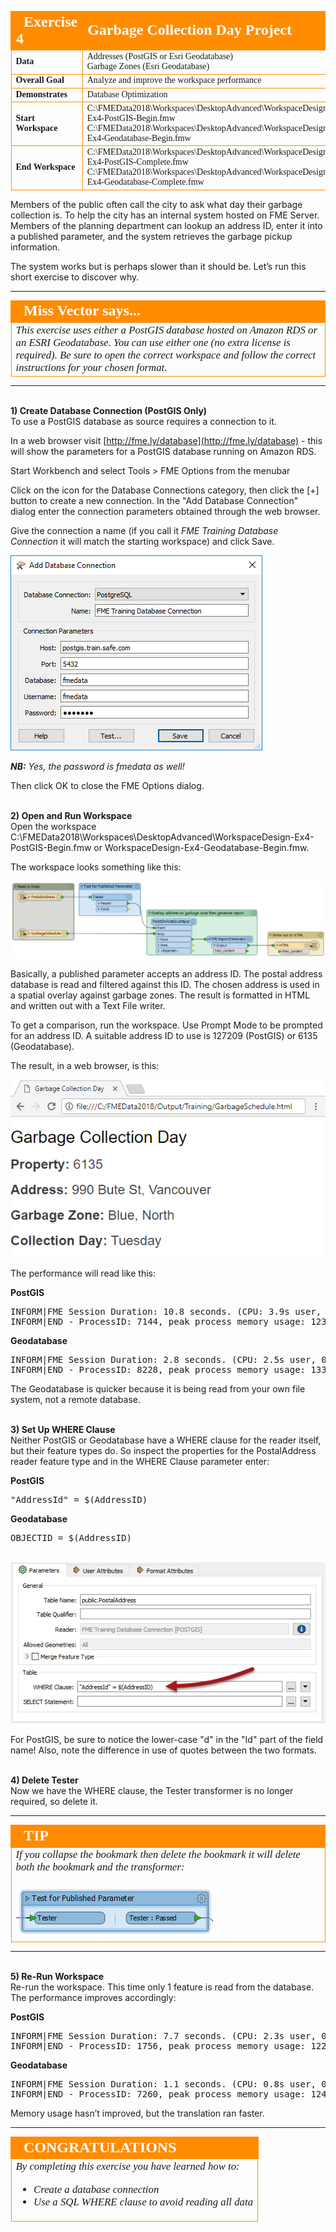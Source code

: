 <!--Exercise Section-->


<table style="border-spacing: 0px;border-collapse: collapse;font-family:serif">
<tr>
<td style="vertical-align:middle;background-color:darkorange;border: 2px solid darkorange">
<i class="fa fa-cogs fa-lg fa-pull-left fa-fw" style="color:white;padding-right: 12px;vertical-align:text-top"></i>
<span style="color:white;font-size:x-large;font-weight: bold">Exercise 4</span>
</td>
<td style="border: 2px solid darkorange;background-color:darkorange;color:white">
<span style="color:white;font-size:x-large;font-weight: bold">Garbage Collection Day Project</span>
</td>
</tr>

<tr>
<td style="border: 1px solid darkorange; font-weight: bold">Data</td>
<td style="border: 1px solid darkorange">Addresses (PostGIS or Esri Geodatabase)<br>Garbage Zones (Esri Geodatabase)</td>
</tr>

<tr>
<td style="border: 1px solid darkorange; font-weight: bold">Overall Goal</td>
<td style="border: 1px solid darkorange">Analyze and improve the workspace performance</td>
</tr>

<tr>
<td style="border: 1px solid darkorange; font-weight: bold">Demonstrates</td>
<td style="border: 1px solid darkorange">Database Optimization</td>
</tr>

<tr>
<td style="border: 1px solid darkorange; font-weight: bold">Start Workspace</td>
<td style="border: 1px solid darkorange">C:\FMEData2018\Workspaces\DesktopAdvanced\WorkspaceDesign-Ex4-PostGIS-Begin.fmw<br>C:\FMEData2018\Workspaces\DesktopAdvanced\WorkspaceDesign-Ex4-Geodatabase-Begin.fmw</td>
</tr>

<tr>
<td style="border: 1px solid darkorange; font-weight: bold">End Workspace</td>
<td style="border: 1px solid darkorange">C:\FMEData2018\Workspaces\DesktopAdvanced\WorkspaceDesign-Ex4-PostGIS-Complete.fmw<br>C:\FMEData2018\Workspaces\DesktopAdvanced\WorkspaceDesign-Ex4-Geodatabase-Complete.fmw</td>
</tr>

</table>

Members of the public often call the city to ask what day their garbage collection is. To help the city has an internal system hosted on FME Server. Members of the planning department can lookup an address ID, enter it into a published parameter, and the system retrieves the garbage pickup information.

The system works but is perhaps slower than it should be. Let’s run this short exercise to discover why.

---

<!--Person X Says Section-->

<table style="border-spacing: 0px">
<tr>
<td style="vertical-align:middle;background-color:darkorange;border: 2px solid darkorange">
<i class="fa fa-quote-left fa-lg fa-pull-left fa-fw" style="color:white;padding-right: 12px;vertical-align:text-top"></i>
<span style="color:white;font-size:x-large;font-weight: bold;font-family:serif">Miss Vector says...</span>
</td>
</tr>

<tr>
<td style="border: 1px solid darkorange">
<span style="font-family:serif; font-style:italic; font-size:larger">
This exercise uses either a PostGIS database hosted on Amazon RDS or an ESRI Geodatabase. You can use either one (no extra license is required). Be sure to open the correct workspace and follow the correct instructions for your chosen format.
</span>
</td>
</tr>
</table>

---

<br>**1) Create Database Connection (PostGIS Only)**
<br>To use a PostGIS database as source requires a connection to it. 

In a web browser visit [http://fme.ly/database](http://fme.ly/database) - this will show the parameters for a PostGIS database running on Amazon RDS.

Start Workbench and select Tools &gt; FME Options from the menubar

Click on the icon for the Database Connections category, then click the [+] button to create a new connection. In the "Add Database Connection" dialog enter the connection parameters obtained through the web browser.

Give the connection a name (if you call it *FME Training Database Connection* it will match the starting workspace) and click Save. 

![](./Images/Img2.234.Ex4.CreateDBConnection.png)

***NB:*** *Yes, the password is fmedata as well!*

Then click OK to close the FME Options dialog.


<br>**2) Open and Run Workspace**
<br>Open the workspace C:\FMEData2018\Workspaces\DesktopAdvanced\WorkspaceDesign-Ex4-PostGIS-Begin.fmw or WorkspaceDesign-Ex4-Geodatabase-Begin.fmw.

The workspace looks something like this:

![](./Images/Img2.235.Ex4.InitialWorkspace.png)

Basically, a published parameter accepts an address ID. The postal address database is read and filtered against this ID. The chosen address is used in a spatial overlay against garbage zones. The result is formatted in HTML and written out with a Text File writer.

To get a comparison, run the workspace. Use Prompt Mode to be prompted for an address ID. A suitable address ID to use is 127209 (PostGIS) or 6135 (Geodatabase).

The result, in a web browser, is this:

![](./Images/Img2.236.Ex4.InitialOutput.png)

The performance will read like this:

**PostGIS**

<pre>
INFORM|FME Session Duration: 10.8 seconds. (CPU: 3.9s user, 0.5s system)
INFORM|END - ProcessID: 7144, peak process memory usage: 123656 kB, current process memory usage: 123520 kB
</pre>

**Geodatabase**

<pre>
INFORM|FME Session Duration: 2.8 seconds. (CPU: 2.5s user, 0.3s system)
INFORM|END - ProcessID: 8228, peak process memory usage: 133556 kB, current process memory usage: 117920 kB
</pre>

The Geodatabase is quicker because it is being read from your own file system, not a remote database.


<br>**3) Set Up WHERE Clause**
<br>Neither PostGIS or Geodatabase have a WHERE clause for the reader itself, but their feature types do. So inspect the properties for the PostalAddress reader feature type and in the WHERE Clause parameter enter: 

**PostGIS**
<pre>
"AddressId" = $(AddressID)
</pre>

**Geodatabase**
<pre>
OBJECTID = $(AddressID)
</pre>

<br>![](./Images/Img2.237.Ex4.WhereClause.png)

For PostGIS, be sure to notice the lower-case "d" in the "Id" part of the field name! Also, note the difference in use of quotes between the two formats.


<br>**4) Delete Tester**
<br>Now we have the WHERE clause, the Tester transformer is no longer required, so delete it.

---

<!--Tip Section--> 

<table style="border-spacing: 0px">
<tr>
<td style="vertical-align:middle;background-color:darkorange;border: 2px solid darkorange">
<i class="fa fa-info-circle fa-lg fa-pull-left fa-fw" style="color:white;padding-right: 12px;vertical-align:text-top"></i>
<span style="color:white;font-size:x-large;font-weight: bold;font-family:serif">TIP</span>
</td>
</tr>

<tr>
<td style="border: 1px solid darkorange">
<span style="font-family:serif; font-style:italic; font-size:larger">
If you collapse the bookmark then delete the bookmark it will delete both the bookmark and the transformer:
<br><br><img src="./DesktopAdvanced2WorkspaceDesign/Images/Img2.238.Ex4.CollapseBookmarkDelete.png">
</span>
</td>
</tr>
</table>

---
<br>**5) Re-Run Workspace**
<br>Re-run the workspace. This time only 1 feature is read from the database. The performance improves accordingly:

**PostGIS**

<pre>
INFORM|FME Session Duration: 7.7 seconds. (CPU: 2.3s user, 0.3s system)
INFORM|END - ProcessID: 1756, peak process memory usage: 122344 kB, current process memory usage: 122344 kB
</pre>

**Geodatabase**

<pre>
INFORM|FME Session Duration: 1.1 seconds. (CPU: 0.8s user, 0.3s system)
INFORM|END - ProcessID: 7260, peak process memory usage: 124604 kB, current process memory usage: 117016 kB
</pre>

Memory usage hasn’t improved, but the translation ran faster.

---

<!--Exercise Congratulations Section--> 

<table style="border-spacing: 0px">
<tr>
<td style="vertical-align:middle;background-color:darkorange;border: 2px solid darkorange">
<i class="fa fa-thumbs-o-up fa-lg fa-pull-left fa-fw" style="color:white;padding-right: 12px;vertical-align:text-top"></i>
<span style="color:white;font-size:x-large;font-weight: bold;font-family:serif">CONGRATULATIONS</span>
</td>
</tr>

<tr>
<td style="border: 1px solid darkorange">
<span style="font-family:serif; font-style:italic; font-size:larger">
By completing this exercise you have learned how to:
<ul><li>Create a database connection</li>
<li>Use a SQL WHERE clause to avoid reading all data</li></ul>
</span>
</td>
</tr>
</table>
